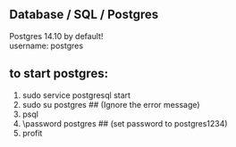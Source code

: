 ## Database / SQL / Postgres 

Postgres 14.10 by default! \
username: postgres 


## to start postgres:

1. sudo service postgresql start 
2. sudo su postgres ## (Ignore the error message) 
3. psql 
4. \password postgres ## (set password to postgres1234) 
5. profit
